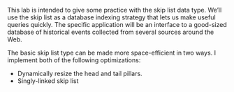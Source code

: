 This lab is intended to give some practice with the skip list data type. We’ll use the skip list as a database indexing strategy that lets us make useful queries quickly. The specific application will be an interface to a good-sized database of historical events collected from several sources around the Web.

The basic skip list type can be made more space-efficient in two ways. I implement both of the following optimizations:

* Dynamically resize the head and tail pillars. 
* Singly-linked skip list 
